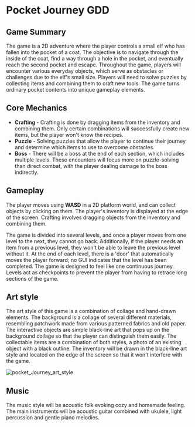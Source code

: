 # Pocket Journey GDD
## Game Summary
The game is a 2D adventure where the player controls a small elf who has fallen into the pocket of a coat. The objective is to navigate through the inside of the coat, find a way through a hole in the pocket, and eventually reach the second pocket and escape. Throughout the game, players will encounter various everyday objects, which serve as obstacles or challenges due to the elf's small size. Players will need to solve puzzles by collecting items and combining them to craft new tools. The game turns ordinary pocket contents into unique gameplay elements.
## Core Mechanics
* **Crafting** - Crafting is done by dragging items from the inventory and combining them. Only certain combinations will successfully create new items, but the player won't know the recipes.
* **Puzzle** - Solving puzzles that allow the player to continue their journey and determine which items to use to overcome obstacles. 
* **Boss** - There will be a boss at the end of each section, which includes multiple levels. These encounters will focus more on puzzle-solving than direct combat, with the player dealing damage to the boss indirectly.
## Gameplay
The player moves using **WASD** in a 2D platform world, and can collect objects by clicking on them. The player's inventory is displayed at the edge of the screen. Crafting involves dragging objects from the inventory and combining them.

The game is divided into several levels, and once a player moves from one level to the next, they cannot go back. Additionally, if the player needs an item from a previous level, they won't be able to leave the previous level without it. At the end of each level, there is a 'door' that automatically moves the player forward; no GUI indicates that the level has been completed. The game is designed to feel like one continuous journey. Levels act as checkpoints to prevent the player from having to retrace long sections of the game.

## Art style
The art style of this game is a combination of collage and hand-drawn elements. The background is a collage of several different materials, resembling patchwork made from various patterned fabrics and old paper. The interactive objects are simple black-line art that pops up on the background collage so that the player can distinguish them easily. The collectable items are a combination of both styles, a photo of an existing object with a black outline. The inventory will be drawn in the black-line art style and located on the edge of the screen so that it won't interfere with the game. 

![pocket_Journey_art_style](https://github.com/user-attachments/assets/ecc7235c-f997-49b0-8066-0b9e5ced1cc2)

## Music
The music style will be acoustic folk evoking cozy and homemade feeling. The main instruments will be acoustic guitar combined with ukulele, light percussion and gentle piano melodies. 
